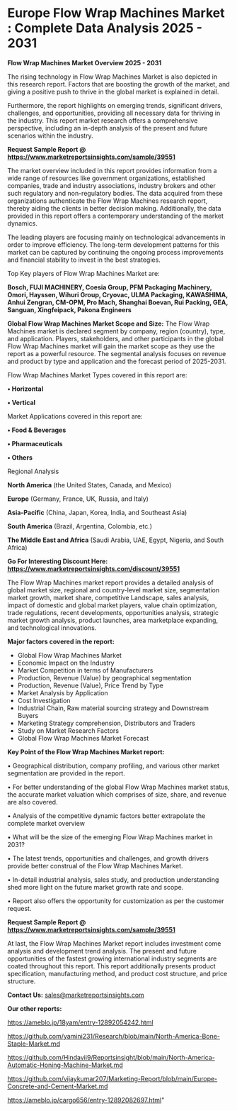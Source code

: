 # Europe Flow Wrap Machines Market : Complete Data Analysis 2025 - 2031

<Strong> Flow Wrap Machines Market Overview 2025 - 2031</strong>

The rising technology in Flow Wrap Machines Market is also depicted in this research report. Factors that are boosting the growth of the market, and giving a positive push to thrive in the global market is explained in detail.

Furthermore, the report highlights on emerging trends, significant drivers, challenges, and opportunities, providing all necessary data for thriving in the industry. This report market research offers a comprehensive perspective, including an in-depth analysis of the present and future scenarios within the industry.

<strong>Request Sample Report @ <a href=https://www.marketreportsinsights.com/sample/39551>https://www.marketreportsinsights.com/sample/39551</a></strong>

The market overview included in this report provides information from a wide range of resources like government organizations, established companies, trade and industry associations, industry brokers and other such regulatory and non-regulatory bodies. The data acquired from these organizations authenticate the Flow Wrap Machines research report, thereby aiding the clients in better decision making. Additionally, the data provided in this report offers a contemporary understanding of the market dynamics.

The leading players are focusing mainly on technological advancements in order to improve efficiency. The long-term development patterns for this market can be captured by continuing the ongoing process improvements and financial stability to invest in the best strategies.

Top Key players of Flow Wrap Machines Market are:

<strong>Bosch, FUJI MACHINERY, Coesia Group, PFM Packaging Machinery, Omori, Hayssen, Wihuri Group, Cryovac, ULMA Packaging, KAWASHIMA, Anhui Zengran, CM-OPM, Pro Mach, Shanghai Boevan, Rui Packing, GEA, Sanguan, Xingfeipack, Pakona Engineers</strong>

<strong><b>Global Flow Wrap Machines Market Scope and Size:</b></strong>
The Flow Wrap Machines market is declared segment by company, region (country), type, and application. Players, stakeholders, and other participants in the global Flow Wrap Machines market will gain the market scope as they use the report as a powerful resource. The segmental analysis focuses on revenue and product by type and application and the forecast period of 2025-2031.

Flow Wrap Machines Market Types covered in this report are:

<strong>•  Horizontal

•  Vertical</strong>

Market Applications covered in this report are:

<strong>•  Food & Beverages

•  Pharmaceuticals

•  Others</strong> 

Regional Analysis

<strong>North America</strong> (the United States, Canada, and Mexico)

<strong>Europe</strong> (Germany, France, UK, Russia, and Italy)

<strong>Asia-Pacific</strong> (China, Japan, Korea, India, and Southeast Asia)

<strong>South America</strong> (Brazil, Argentina, Colombia, etc.)

<strong>The Middle East and Africa</strong> (Saudi Arabia, UAE, Egypt, Nigeria, and South Africa)

<strong>Go For Interesting Discount Here: <a href=https://www.marketreportsinsights.com/discount/39551>https://www.marketreportsinsights.com/discount/39551</a></strong>

The Flow Wrap Machines market report provides a detailed analysis of global market size, regional and country-level market size, segmentation market growth, market share, competitive Landscape, sales analysis, impact of domestic and global market players, value chain optimization, trade regulations, recent developments, opportunities analysis, strategic market growth analysis, product launches, area marketplace expanding, and technological innovations.

<strong><b>Major factors covered in the report:</b></strong>
<ul>
  <li>Global Flow Wrap Machines Market </li>
  <li>Economic Impact on the Industry</li>
  <li>Market Competition in terms of Manufacturers</li>
  <li>Production, Revenue (Value) by geographical segmentation</li>
  <li>Production, Revenue (Value), Price Trend by Type</li>
  <li>Market Analysis by Application</li>
  <li>Cost Investigation</li>
  <li>Industrial Chain, Raw material sourcing strategy and Downstream Buyers</li>
  <li>Marketing Strategy comprehension, Distributors and Traders</li>
  <li>Study on Market Research Factors</li>
  <li>Global Flow Wrap Machines Market Forecast</li>
</ul>

<strong><b>Key Point of the Flow Wrap Machines Market report:</b></strong>

• Geographical distribution, company profiling, and various other market segmentation are provided in the report.

• For better understanding of the global Flow Wrap Machines market status, the accurate market valuation which comprises of size, share, and revenue are also covered.

• Analysis of the competitive dynamic factors better extrapolate the complete market overview

• What will be the size of the emerging Flow Wrap Machines market in 2031?

• The latest trends, opportunities and challenges, and growth drivers provide better construal of the Flow Wrap Machines Market.

• In-detail industrial analysis, sales study, and production understanding shed more light on the future market growth rate and scope.

• Report also offers the opportunity for customization as per the customer request.

<strong>Request Sample Report @ <a href=https://www.marketreportsinsights.com/sample/39551>https://www.marketreportsinsights.com/sample/39551</a></strong>

At last, the Flow Wrap Machines Market report includes investment come analysis and development trend analysis. The present and future opportunities of the fastest growing international industry segments are coated throughout this report. This report additionally presents product specification, manufacturing method, and product cost structure, and price structure.

<strong>Contact Us:</strong>
sales@marketreportsinsights.com

<strong>Our other reports:</strong>

<a href=https://ameblo.jp/18yam/entry-12892054242.html>https://ameblo.jp/18yam/entry-12892054242.html</a>

<a href=https://github.com/yamini231/Research/blob/main/North-America-Bone-Staple-Market.md>https://github.com/yamini231/Research/blob/main/North-America-Bone-Staple-Market.md</a>

<a href=https://github.com/Hindavii9/Reportsinsight/blob/main/North-America-Automatic-Honing-Machine-Market.md>https://github.com/Hindavii9/Reportsinsight/blob/main/North-America-Automatic-Honing-Machine-Market.md</a>

<a href=https://github.com/vijaykumar207/Marketing-Report/blob/main/Europe-Concrete-and-Cement-Market.md>https://github.com/vijaykumar207/Marketing-Report/blob/main/Europe-Concrete-and-Cement-Market.md</a>

<a href=https://ameblo.jp/cargo656/entry-12892082697.html>https://ameblo.jp/cargo656/entry-12892082697.html</a>"
